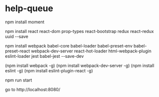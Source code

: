 # help-queue
npm install moment

npm install
	react
	react-dom
	prop-types
	react-bootstrap
	redux
	react-redux
	uuid
		--save

npm install
	webpack
	babel-core
	babel-loader
	babel-preset-env
	babel-preset-react
	webpack-dev-server
	react-hot-loader
	html-webpack-plugin
	eslint-loader
	jest
	babel-jest
		--save-dev

(npm install webpack -g)
(npm install webpack-dev-server -g)
(npm install eslint -g)
(npm install eslint-plugin-react -g)

npm run start

go to http://localhost:8080/